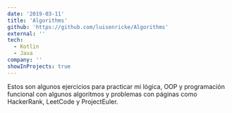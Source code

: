 ```yaml
---
date: '2019-03-11'
title: 'Algorithms'
github: 'https://github.com/luisenricke/Algorithms'
external: ''
tech:
  - Kotlin
  - Java
company: ''
showInProjects: true
---
```


Estos son algunos ejercicios para practicar mi lógica, OOP y programación funcional con algunos algoritmos y problemas con páginas como HackerRank, LeetCode y ProjectEuler.
